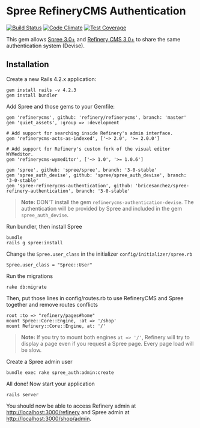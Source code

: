 # Spree RefineryCMS Authentication

[![Build Status](https://travis-ci.org/bricesanchez/spree-refinery-authentication.svg?branch=master)](https://travis-ci.org/bricesanchez/spree-refinery-authentication) [![Code Climate](https://codeclimate.com/github/bricesanchez/spree-refinery-authentication/badges/gpa.svg)](https://codeclimate.com/github/bricesanchez/spree-refinery-authentication) [![Test Coverage](https://codeclimate.com/github/bricesanchez/spree-refinery-authentication/badges/coverage.svg)](https://codeclimate.com/github/bricesanchez/spree-refinery-authentication/coverage)

This gem allows [Spree 3.0+](http://spreecommerce.com/) and [Refinery CMS 3.0+](http://refinerycms.com/) to share the same authentication system (Devise).

## Installation

Create a new Rails 4.2.x application:

    gem install rails -v 4.2.3
    gem install bundler

Add Spree and those gems to your Gemfile:

    gem 'refinerycms', github: 'refinery/refinerycms', branch: 'master'
    gem 'quiet_assets', :group => :development

    # Add support for searching inside Refinery's admin interface.
    gem 'refinerycms-acts-as-indexed', ['~> 2.0', '>= 2.0.0']

    # Add support for Refinery's custom fork of the visual editor WYMeditor.
    gem 'refinerycms-wymeditor', ['~> 1.0', '>= 1.0.6']

    gem 'spree', github: 'spree/spree', branch: '3-0-stable'
    gem 'spree_auth_devise', github: 'spree/spree_auth_devise', branch: '3-0-stable'
    gem 'spree-refinerycms-authentication', github: 'bricesanchez/spree-refinery-authentication', branch: '3-0-stable'

> **Note:** DON'T install the gem `refinerycms-authentication-devise`. The authentication will be provided by Spree and included in the gem `spree_auth_devise`.

Run bundler, then install Spree

    bundle
    rails g spree:install

Change the `Spree.user_class` in the initializer `config/initializer/spree.rb`

    Spree.user_class = "Spree::User"

Run the migrations

    rake db:migrate

Then, put those lines in config/routes.rb to use RefineryCMS and Spree together and remove routes conflicts

    root :to => "refinery/pages#home"
    mount Spree::Core::Engine, :at => '/shop'
    mount Refinery::Core::Engine, at: '/'

> **Note:** If you try to mount both engines `at => '/'`, Refinery will try to display a page even if you request a Spree page. Every page load will be slow.

Create a Spree admin user

    bundle exec rake spree_auth:admin:create

All done! Now start your application

    rails server

You should now be able to access Refinery admin at [http://localhost:3000/refinery](http://localhost:3000/refinery) and Spree admin at [http://localhost:3000/shop/admin](http://localhost:3000/shop/admin).
